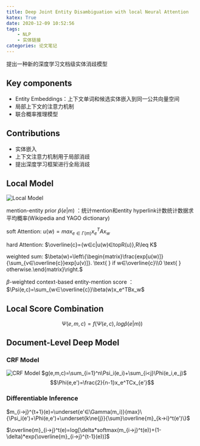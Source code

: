 ```yaml
---
title: Deep Joint Entity Disambiguation with local Neural Attention
katex: True
date: 2020-12-09 10:52:56
tags:
    - NLP
    - 实体链接
categories: 论文笔记
---
```


提出一种新的深度学习文档级实体消歧模型

## Key components
- Entity Embeddings：上下文单词和候选实体嵌入到同一公共向量空间
- 局部上下文的注意力机制
- 联合概率推理模型
<!-- more -->

## Contributions
- 实体嵌入
- 上下文注意力机制用于局部消歧
- 提出深度学习框架进行全局消歧

## Local Model

![Local Model](https://whh.plus/images/LocalModel.png)

mention-entity prior $\hat{p}(e|m)$ ：统计mention和entity hyperlink计数统计数据求平均概率(Wikipedia and YAGO dictionary)

soft Attention: $u(w)=max_{e∈\Gamma(m)}x_e^TAx_w$

hard Attention: $\overline{c}={w∈c|u(w)∈topR(u)},R\leq K$

weighted sum: $\beta(w)=\left\{\begin{matrix}\frac{exp[u(w)]}{\sum_{v∈\overline{c}}exp[u(v)]}. \text{ }  if w∈\overline{c}\\0   \text{ }     otherwise.\end{matrix}\right.$

$\beta$-weighted context-based entity-mention score ： $\Psi(e,c)=\sum_{w∈\overline{c}}\beta(w)x_e^TBx_w$

## Local Score Combination

$$\Psi(e,m,c)=f(\Psi(e,c),log\hat{p}(e|m))$$

## Document-Level Deep Model

### CRF Model
![CRF Model](https://whh.plus/images/crf-lbp.png)
$g(e,m,c)=\sum_{i=1}^n\Psi_i(e_i)+\sum_{i<j}\Phi(e_i,e_j)$
$$\Phi(e,e')=\frac{2}{n-1}x_e^TCx_{e'}$$

### Differentiable Inference

$m_{i->j}^{t+1}(e)=\underset{e'∈\Gamma(m_i)}{max}\{\Psi_i(e')+\Phi(e,e')+\underset{k\ne{j}}{\sum}\overline{m}_{k->i}^t(e')\}$

$\overline{m}_{i->j}^t(e)=log[\delta*softmax(m_{i->j}^t(e))+(1-\delta)*exp(\overline{m}_{i->j}^{t-1}(e))]$